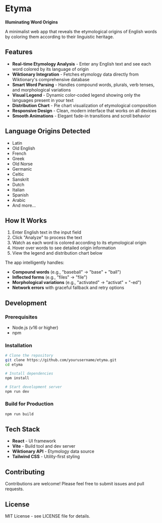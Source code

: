 # Etyma

**Illuminating Word Origins**

A minimalist web app that reveals the etymological origins of English words by coloring them according to their linguistic heritage.

## Features

- **Real-time Etymology Analysis** - Enter any English text and see each word colored by its language of origin
- **Wiktionary Integration** - Fetches etymology data directly from Wiktionary's comprehensive database
- **Smart Word Parsing** - Handles compound words, plurals, verb tenses, and morphological variations
- **Visual Legend** - Dynamic color-coded legend showing only the languages present in your text
- **Distribution Chart** - Pie chart visualization of etymological composition
- **Responsive Design** - Clean, modern interface that works on all devices
- **Smooth Animations** - Elegant fade-in transitions and scroll behavior

## Language Origins Detected

- Latin
- Old English
- French
- Greek
- Old Norse
- Germanic
- Celtic
- Sanskrit
- Dutch
- Italian
- Spanish
- Arabic
- And more...

## How It Works

1. Enter English text in the input field
2. Click "Analyze" to process the text
3. Watch as each word is colored according to its etymological origin
4. Hover over words to see detailed origin information
5. View the legend and distribution chart below

The app intelligently handles:
- **Compound words** (e.g., "baseball" → "base" + "ball")
- **Inflected forms** (e.g., "files" → "file")
- **Morphological variations** (e.g., "activated" → "activat" + "-ed")
- **Network errors** with graceful fallback and retry options

## Development

### Prerequisites

- Node.js (v16 or higher)
- npm

### Installation

```bash
# Clone the repository
git clone https://github.com/yourusername/etyma.git
cd etyma

# Install dependencies
npm install

# Start development server
npm run dev
```

### Build for Production

```bash
npm run build
```

## Tech Stack

- **React** - UI framework
- **Vite** - Build tool and dev server
- **Wiktionary API** - Etymology data source
- **Tailwind CSS** - Utility-first styling

## Contributing

Contributions are welcome! Please feel free to submit issues and pull requests.

## License

MIT License - see LICENSE file for details.